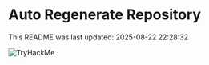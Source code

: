 # Auto Regenerate Repository

This README was last updated: 2025-08-22 22:28:32

 ![TryHackMe](https://tryhackme.com/badge/533634)